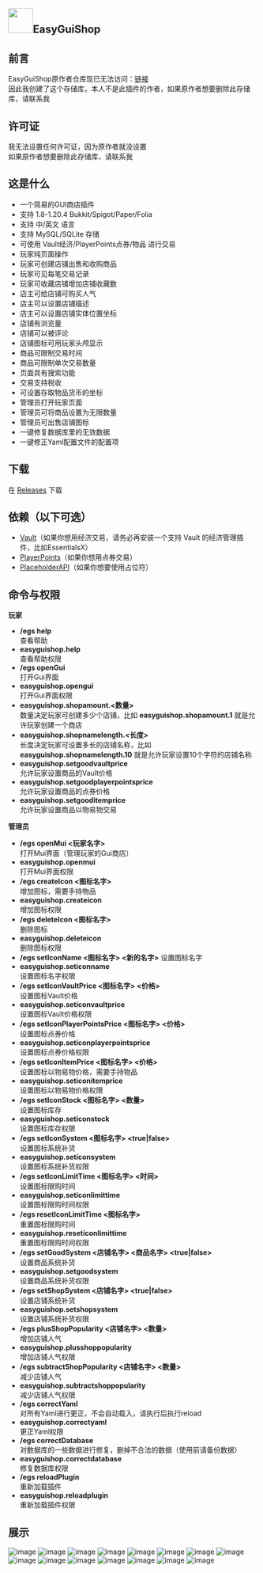 ## <img height="50" src="images/icon.png" width="50"/>EasyGuiShop



## 前言
EasyGuiShop原作者仓库现已无法访问：[链接](https://github.com/ZhangYang0204/easy-gui-shop/)  
因此我创建了这个存储库，本人不是此插件的作者，如果原作者想要删除此存储库，请联系我

## 许可证
我无法设置任何许可证，因为原作者就没设置  
如果原作者想要删除此存储库，请联系我

## 这是什么
- 一个简易的GUI商店插件
- 支持 1.8-1.20.4 Bukkit/Spigot/Paper/Folia
- 支持 中/英文 语言
- 支持 MySQL/SQLite 存储
- 可使用 Vault经济/PlayerPoints点券/物品 进行交易
- 玩家纯页面操作
- 玩家可创建店铺出售和收购商品
- 玩家可见每笔交易记录
- 玩家可收藏店铺增加店铺收藏数
- 店主可给店铺可购买人气
- 店主可以设置店铺描述
- 店主可以设置店铺实体位置坐标
- 店铺有浏览量
- 店铺可以被评论
- 店铺图标可用玩家头颅显示
- 商品可限制交易时间
- 商品可限制单次交易数量
- 页面具有搜索功能
- 交易支持税收
- 可设置存取物品货币的坐标
- 管理员打开玩家页面
- 管理员可将商品设置为无限数量
- 管理员可出售店铺图标
- 一键修复数据库里的无效数据
- 一键修正Yaml配置文件的配置项
  
## 下载
在 [Releases](https://github.com/WarSkyGod/easy-gui-shop/releases) 下载

## 依赖（以下可选）
- [Vault](https://www.spigotmc.org/resources/vault.34315/)（如果你想用经济交易，请务必再安装一个支持 Vault 的经济管理插件，比如EssentialsX）
- [PlayerPoints](https://www.spigotmc.org/resources/playerpoints.80745/)（如果你想用点券交易）
- [PlaceholderAPI](https://www.spigotmc.org/resources/placeholderapi.6245/)（如果你想要使用占位符）

## 命令与权限
**玩家**
- **/egs help**  
查看帮助
- **easyguishop.help**  
查看帮助权限
- **/egs openGui**  
打开Gui界面  
- **easyguishop.opengui**  
打开Gui界面权限
- **easyguishop.shopamount.<数量>**  
数量决定玩家可创建多少个店铺，比如 **easyguishop.shopamount.1** 就是允许玩家创建一个商店
- **easyguishop.shopnamelength.<长度>**  
长度决定玩家可设置多长的店铺名称，比如 **easyguishop.shopnamelength.10** 就是允许玩家设置10个字符的店铺名称
- **easyguishop.setgoodvaultprice**  
允许玩家设置商品的Vault价格
- **easyguishop.setgoodplayerpointsprice**  
允许玩家设置商品的点券价格
- **easyguishop.setgooditemprice**  
允许玩家设置商品以物易物交易

**管理员**
- **/egs openMui <玩家名字>**  
打开Mui界面（管理玩家的Gui商店）
- **easyguishop.openmui**  
打开Mui界面权限
- **/egs createIcon <图标名字>**  
增加图标，需要手持物品
- **easyguishop.createicon**  
增加图标权限
- **/egs deleteIcon <图标名字>**  
  删除图标
- **easyguishop.deleteicon**  
删除图标权限
- **/egs setIconName <图标名字> <新的名字>**
设置图标名字
- **easyguishop.seticonname**  
设置图标名字权限
- **/egs setIconVaultPrice <图标名字> <价格>**  
设置图标Vault价格
- **easyguishop.seticonvaultprice**  
设置图标Vault价格权限
- **/egs setIconPlayerPointsPrice <图标名字> <价格>**  
设置图标点券价格
- **easyguishop.seticonplayerpointsprice**  
设置图标点券价格权限
- **/egs setIconItemPrice <图标名字> <价格>**  
设置图标以物易物价格，需要手持物品
- **easyguishop.seticonitemprice**  
设置图标以物易物价格权限
- **/egs setIconStock <图标名字> <数量>**  
设置图标库存
- **easyguishop.seticonstock**  
设置图标库存权限
- **/egs setIconSystem <图标名字> <true|false>**  
设置图标系统补货
- **easyguishop.seticonsystem**  
设置图标系统补货权限
- **/egs setIconLimitTime <图标名字> <时间>**  
设置图标限购时间
- **easyguishop.seticonlimittime**  
设置图标限购时间权限
- **/egs resetIconLimitTime <图标名字>**  
重置图标限购时间
- **easyguishop.reseticonlimittime**  
重置图标限购时间权限
- **/egs setGoodSystem <店铺名字> <商品名字> <true|false>**  
设置商品系统补货
- **easyguishop.setgoodsystem**  
设置商品系统补货权限
- **/egs setShopSystem <店铺名字> <true|false>**  
设置店铺系统补货
- **easyguishop.setshopsystem**  
设置店铺系统补货权限
- **/egs plusShopPopularity <店铺名字> <数量>**  
增加店铺人气
- **easyguishop.plusshoppopularity**  
增加店铺人气权限
- **/egs subtractShopPopularity <店铺名字> <数量>**  
减少店铺人气
- **easyguishop.subtractshoppopularity**  
减少店铺人气权限
- **/egs correctYaml**  
对所有Yaml进行更正，不会自动载入，请执行后执行reload
- **easyguishop.correctyaml**  
更正Yaml权限
- **/egs correctDatabase**  
对数据库的一些数据进行修复，删掉不合法的数据（使用前请备份数据）
- **easyguishop.correctdatabase**  
修复数据库权限
- **/egs reloadPlugin**  
重新加载插件
- **easyguishop.reloadplugin**  
重新加载插件权限

## 展示
![image](images/图片展示1.png)
![image](images/图片展示2.png)
![image](images/图片展示3.png)
![image](images/图片展示4.png)
![image](images/图片展示5.png)
![image](images/图片展示6.png)
![image](images/图片展示7.png)
![image](images/图片展示8.png)
![image](images/图片展示9.png)
![image](images/图片展示10.png)
![image](images/图片展示11.png)
![image](images/图片展示12.png)
![image](images/图片展示13.png)
![image](images/图片展示14.png)
![image](images/图片展示15.png)

